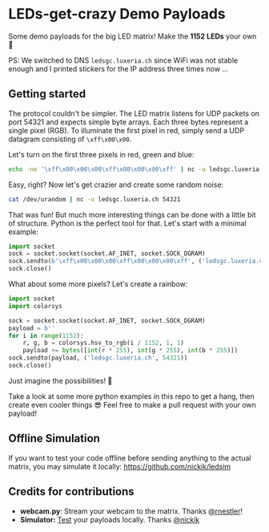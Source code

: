 # LEDs-get-crazy Demo Payloads
Some demo payloads for the big LED matrix! Make the **1152 LEDs** your own 🎨

PS: We switched to DNS `ledsgc.luxeria.ch` since WiFi was not stable enough and I printed stickers for the IP address three times now ...

## Getting started

The protocol couldn't be simpler. The LED matrix listens for UDP packets on port 54321 and expects simple byte arrays. Each three bytes represent a single pixel (RGB). To illuminate the first pixel in red, simply send a UDP datagram consisting of `\xff\x00\x00`.

Let's turn on the first three pixels in red, green and blue:

```bash
echo -ne '\xff\x00\x00\x00\xff\x00\x00\x00\xff' | nc -u ledsgc.luxeria.ch 54321
```

Easy, right? Now let's get crazier and create some random noise:

```bash
cat /dev/urandom | nc -u ledsgc.luxeria.ch 54321
```

That was fun! But much more interesting things can be done with a little bit of structure. Python is the perfect tool for that. Let's start with a minimal example:

```python
import socket
sock = socket.socket(socket.AF_INET, socket.SOCK_DGRAM)
sock.sendto(b'\xff\x00\x00\x00\xff\x00\x00\x00\xff', ('ledsgc.luxeria.ch', 54321))
sock.close()
```

What about some more pixels? Let's create a rainbow:

```python
import socket
import colorsys

sock = socket.socket(socket.AF_INET, socket.SOCK_DGRAM)
payload = b''
for i in range(1152):
    r, g, b = colorsys.hsv_to_rgb(i / 1152, 1, 1)
    payload += bytes([int(r * 255), int(g * 255), int(b * 255)])
sock.sendto(payload, ('ledsgc.luxeria.ch', 54321))
sock.close()
```

Just imagine the possibilities! 🌈

Take a look at some more python examples in this repo to get a hang, then create even cooler things 😎 Feel free to make a pull request with your own payload!

## Offline Simulation

If you want to test your code offline before sending anything to the actual matrix, you may simulate it locally: https://github.com/nickik/ledsim

## Credits for contributions
- **webcam.py**: Stream your webcam to the matrix. Thanks [@rnestler](https://github.com/rnestler)!
- **Simulator:** [Test](https://github.com/nickik/ledsim) your payloads locally. Thanks [@nickik](https://github.com/nickik)